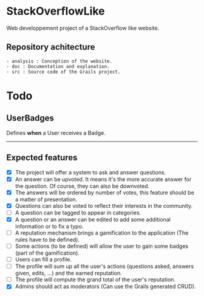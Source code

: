 # StackOverflowLike

Web developpement project of a StackOverflow like website.

## Repository achitecture
	- analysis : Conception of the website.
	- doc : Documentation and explanation.
	- src : Source code of the Grails project.
	
# Todo

## UserBadges
Defines **when** a User receives a Badge.

------

## Expected features

- [x] The project will offer a system to ask and answer questions.
- [x] An answer can be upvoted. It means it's the more accurate answer for the question. Of course, they can also be downvoted.
- [x] The answers will be ordered by number of votes, this feature should be a matter of presentation.
- [x] Questions can also be voted to reflect their interests in the community.
- [ ] A question can be tagged to appear in categories.
- [x] A question or an answer can be edited to add some additional information or to fix a typo.
- [ ] A reputation mechanism brings a gamification to the application (The rules have to be defined).
- [ ] Some actions (to be defined) will allow the user to gain some badges (part of the gamification).
- [ ] Users can fill a profile.
- [ ] The profile will sum up all the user's actions (questions asked, answers given, edits, ...) and the earned reputation.
- [ ] The profile will compute the grand total of the user's reputation.
- [x] Admins should act as moderators (Can use the Grails generated CRUD).
